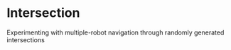 # Intersection
Experimenting with multiple-robot navigation through randomly generated intersections
